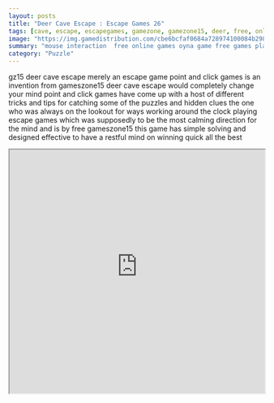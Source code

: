 ```yaml
---
layout: posts
title: "Deer Cave Escape : Escape Games 26"
tags: [cave, escape, escapegames, gamezone, gamezone15, deer, free, online, games, oyna, game, free, games, play, play, games]
image: "https://img.gamedistribution.com/cbe6bcfaf0684a728974100084b2984c.jpg"
summary: "mouse interaction  free online games oyna game free games play play games"
category: "Puzzle"
---
```


gz15 deer cave escape merely an escape game point and click games is an invention from gameszone15 deer cave escape would completely change your mind point and click games have come up with a host of different tricks and tips for catching some of the puzzles and hidden clues the one who was always on the lookout for ways working around the clock playing escape games which was supposedly to be the most calming direction for the mind and is by free gameszone15 this game has simple solving and designed effective to have a restful mind on winning quick all the best

<iframe width="100%" height="480px;" src="https://flash.gamedistribution.com?game=cbe6bcfaf0684a728974100084b2984c"></iframe>